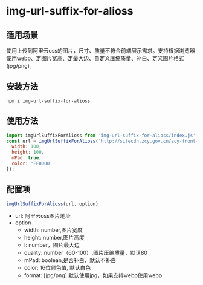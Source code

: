 # img-url-suffix-for-alioss

## 适用场景
使用上传到阿里云oss的图片，尺寸、质量不符合前端展示需求。支持根据浏览器使用webp、定图片宽高、定最大边、自定义压缩质量、补白、定义图片格式(jpg/png)。

## 安装方法
```
npm i img-url-suffix-for-alioss
```

## 使用方法
```js
import imgUrlSuffixForAlioss from 'img-url-suffix-for-alioss/index.js';
const url = imgUrlSuffixForAlioss('http://sitecdn.zcy.gov.cn/zcy-front-other-upload/1920x1200_cd38f61d8d608f8.png', {
  width: 100,
  height: 100,
  mPad: true,
  color: 'FF0000'
});
```

## 配置项
```js
imgUrlSuffixForAlioss(url, option)
```
* url: 阿里云oss图片地址
* option
  * width: number,图片宽度
  * height: number,图片高度
  * l: number，图片最大边
  * quality: number（60-100）,图片压缩质量，默认80
  * mPad: boolean,是否补白，默认不补白
  * color: 16位颜色值, 默认白色
  * format: [jpg/png] 默认使用jpg，如果支持webp使用webp
